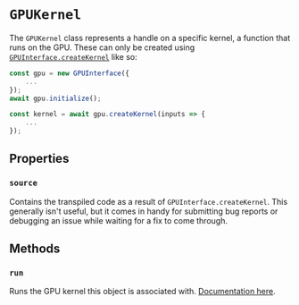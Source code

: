 # `GPUKernel`

The `GPUKernel` class represents a handle on a specific kernel, a function that runs on the GPU. These can only be created using [`GPUInterface.createKernel`](../gpu/createkernel.md) like so:

```ts
const gpu = new GPUInterface({
    ...
});
await gpu.initialize();

const kernel = await gpu.createKernel(inputs => {
    ...
});
```

## Properties

### `source`

Contains the transpiled code as a result of `GPUInterface.createKernel`. This generally isn't useful, but it comes in handy for submitting bug reports or debugging an issue while waiting for a fix to come through.

## Methods

### `run`

Runs the GPU kernel this object is associated with. [Documentation here](run).
